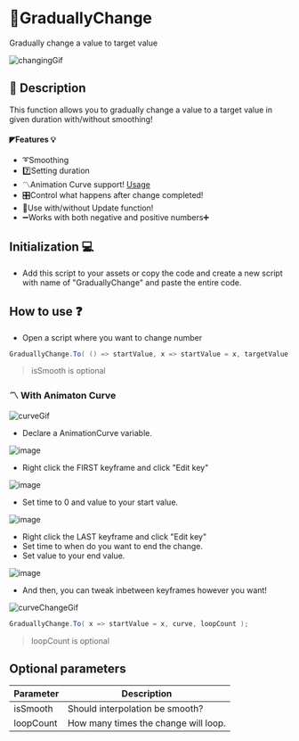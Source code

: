 # 📐GraduallyChange
Gradually change a value to target value

![changingGif](https://user-images.githubusercontent.com/82342866/210463836-bfa1747e-2a72-41f7-b66d-119ebbcdf558.gif)

## 📜 Description
This function allows you to gradually change a value to a target value in given duration with/without smoothing!

#### ◤Features 💡
+ ➰Smoothing
+ 7️⃣Setting duration
+ 〽️Animation Curve support! [Usage](https://github.com/fisekoo/GraduallyChange#%EF%B8%8F-with-animaton-curve)
+ 🎛️Control what happens after change completed!
+ 🙂Use with/without Update function!
+ ➖Works with both negative and positive numbers➕

## Initialization 💻
+ Add this script to your assets or copy the code and create a new script with name of "GraduallyChange" and paste the entire code.

## How to use ❓

+ Open a script where you want to change number
```csharp
GraduallyChange.To( () => startValue, x => startValue = x, targetValue, duration, isSmooth);
```
> isSmooth is optional

### 〽️ With Animaton Curve
![curveGif](https://user-images.githubusercontent.com/82342866/211152375-80bd6a0c-531c-480d-8b08-26c5887d167e.gif)
+ Declare a AnimationCurve variable.

![image](https://user-images.githubusercontent.com/82342866/211152447-c904ffd0-58ba-49c9-81da-92af3464c87d.png)
+ Right click the FIRST keyframe and click "Edit key"

![image](https://user-images.githubusercontent.com/82342866/211152531-69d752b7-588d-402a-8448-440e40a6f376.png)
+ Set time to 0 and value to your start value.

![image](https://user-images.githubusercontent.com/82342866/211152596-388a564e-859b-4fd6-9801-426e58c37c71.png)

+ Right click the LAST keyframe and click "Edit key"
+ Set time to when do you want to end the change.
+ Set value to your end value.

![image](https://user-images.githubusercontent.com/82342866/211152696-c793aa9b-0ce2-43f8-8f2d-a2c48ad42ab0.png)
+ And then, you can tweak inbetween keyframes however you want!

![curveChangeGif](https://user-images.githubusercontent.com/82342866/211153507-abbd7017-ed82-4935-ba21-16011e284070.gif)

```csharp
GraduallyChange.To( x => startValue = x, curve, loopCount );
```
> loopCount is optional

## Optional parameters
| Parameter | Description |
| --- | --- |
| isSmooth | Should interpolation be smooth? |
| loopCount | How many times the change will loop. |
